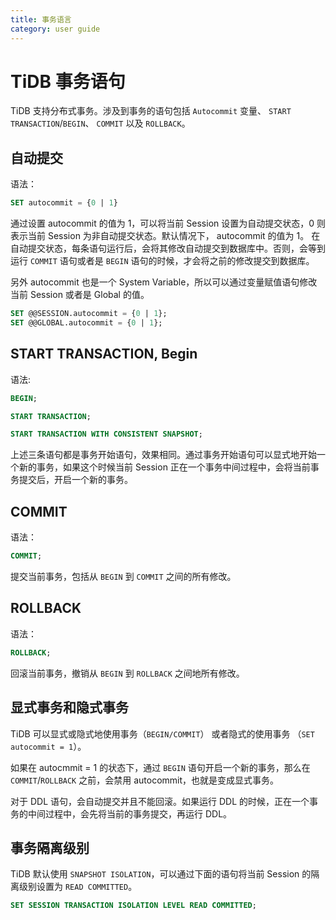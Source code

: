 ```yaml
---
title: 事务语言
category: user guide
---
```


# TiDB 事务语句

TiDB 支持分布式事务。涉及到事务的语句包括 `Autocommit` 变量、 `START TRANSACTION`/`BEGIN`、 `COMMIT` 以及 `ROLLBACK`。

## 自动提交
语法：
```sql
SET autocommit = {0 | 1}
```
通过设置 autocommit 的值为 1，可以将当前 Session 设置为自动提交状态，0 则表示当前 Session 为非自动提交状态。默认情况下， autocommit 的值为 1。
在自动提交状态，每条语句运行后，会将其修改自动提交到数据库中。否则，会等到运行 `COMMIT` 语句或者是 `BEGIN` 语句的时候，才会将之前的修改提交到数据库。

另外 autocommit 也是一个 System Variable，所以可以通过变量赋值语句修改当前 Session 或者是 Global 的值。
```sql
SET @@SESSION.autocommit = {0 | 1};
SET @@GLOBAL.autocommit = {0 | 1};
```


## START TRANSACTION, Begin
语法:
```sql
BEGIN;

START TRANSACTION;

START TRANSACTION WITH CONSISTENT SNAPSHOT;
```
上述三条语句都是事务开始语句，效果相同。通过事务开始语句可以显式地开始一个新的事务，如果这个时候当前 Session 正在一个事务中间过程中，会将当前事务提交后，开启一个新的事务。


## COMMIT
语法：
```sql
COMMIT;
```
提交当前事务，包括从 `BEGIN` 到 `COMMIT` 之间的所有修改。


## ROLLBACK
语法：
```sql
ROLLBACK;
```
回滚当前事务，撤销从 `BEGIN` 到 `ROLLBACK` 之间地所有修改。


## 显式事务和隐式事务
TiDB 可以显式或隐式地使用事务（`BEGIN/COMMIT`） 或者隐式的使用事务 （`SET autocommit = 1`）。

如果在 autocmmit = 1 的状态下，通过 `BEGIN` 语句开启一个新的事务，那么在 `COMMIT`/`ROLLBACK` 之前，会禁用 autocommit，也就是变成显式事务。

对于 DDL 语句，会自动提交并且不能回滚。如果运行 DDL 的时候，正在一个事务的中间过程中，会先将当前的事务提交，再运行 DDL。


## 事务隔离级别
TiDB 默认使用 `SNAPSHOT ISOLATION`，可以通过下面的语句将当前 Session 的隔离级别设置为 `READ COMMITTED`。
```sql
SET SESSION TRANSACTION ISOLATION LEVEL READ COMMITTED;
```